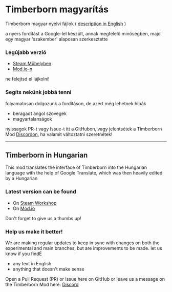 # Timberborn magyarítás
Timberborn magyar nyelvi fájlok ( [description in English](https://github.com/chimericalidea/timberborn-magyaritas/edit/main/README.md#we-speak-english-too) )


a nyers fordítást a Google-lel készült, annak megfelelő minőségben, majd egy magyar 'szakember' alaposan szerkesztette

### Legújabb verzió
* [Steam Műhelyben](https://steamcommunity.com/sharedfiles/filedetails/?id=3486799229)
* [Mod.io-n](mod.io/g/timberborn/m/timberborn-magyaritas) 

ne felejtsd el lájkolni!

### Segíts nekünk jobbá tenni
folyamatosan dolgozunk a fordításon, de azért még lehetnek hibák
* beragadt angol szövegek
* magyartalanságok

nyissagok PR-t vagy Issue-t itt a GitHubon, vagy jelentsétek a Timberborn Mod [Discordon](https://discord.com/channels/558398674389172225/1375852150319611904), ha valamit változtatni szeretnétek!

---

## Timberborn in Hungarian
This mod translates the interface of Timberborn into the Hungarian language with the help of Google Translate, which was then heavily edited by a Hungarian 



### Latest version can be found
* On [Steam Workshop](https://steamcommunity.com/sharedfiles/filedetails/?id=3486799229)
* On [Mod.io](mod.io/g/timberborn/m/timberborn-magyaritas) 

Don't forget to give us a thumbs up!

### Help us make it better! 

We are making regular updates to keep in sync with changes on both the experimental and main branches, but are improvements to be made. 
let us know if you findÉ
* any text in English
* anything that doesn't make sense

  
Open a Pull Request (PR) or Issue here on GitHub or leave us a message on the Timberborn Mod here: [Discord](https://discord.com/channels/558398674389172225/1375852150319611904)
